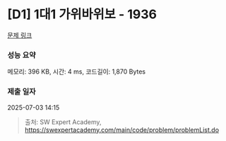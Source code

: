 # [D1] 1대1 가위바위보 - 1936 

[문제 링크](https://swexpertacademy.com/main/code/problem/problemDetail.do?contestProbId=AV5PjKXKALcDFAUq) 

### 성능 요약

메모리: 396 KB, 시간: 4 ms, 코드길이: 1,870 Bytes

### 제출 일자

2025-07-03 14:15



> 출처: SW Expert Academy, https://swexpertacademy.com/main/code/problem/problemList.do
